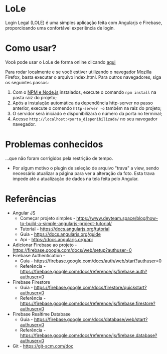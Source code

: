 # LoLe
Login Legal (LOLE) é uma simples aplicação feita com Angularjs e Firebase, proporcioando uma confortável experiência de login.

# Como usar?
Você pode usar o LoLe de forma online clicando [aqui](http://edionay.com/lole)

Para rodar localmente e se você estiver utilizando o navegador Mozilla Firefox, basta executar o arquivo index.html.
Para outros navegadores, siga os seguintes passos:

1. Com o [NPM e Node.js](https://nodejs.org/) instalados, execute o comando `npm install` na pasta raiz do projeto;
2. Após a instalação automática da dependência http-server no passo anterior, execute o comendo `http-server -o` também na raiz do projeto;
3. O servidor será iniciado e disponibilizará o número da porta no terminal;
4. Acesse `http://localhost:<porta_disponibilizada/` no seu navegador navegador.

# Problemas conhecidos
...que não foram corrigidos pela restrição de tempo.
* Por algum motivo o plugin de seleção de arquivo "trava" a view, sendo necessário atualizar a página para ver a alteração da foto. Esta trava impede até a atualização de dados na tela feita pelo Angular.

# Referências

* Angular JS 
   * Começar projeto simples - https://www.devteam.space/blog/how-to-build-a-simple-angularjs-project-tutorial/
   * Tutorial - https://docs.angularjs.org/tutorial
   * Guia - https://docs.angularjs.org/guide
   * Api - https://docs.angularjs.org/api
* Adicionar Firebase ao projeto - https://firebase.google.com/docs/web/setup?authuser=0
* Firebase Authentication - 
   * Guia - https://firebase.google.com/docs/auth/web/start?authuser=0
   * Referência - https://firebase.google.com/docs/reference/js/firebase.auth?authuser=0
* Firebase Firestore
   * Guia - https://firebase.google.com/docs/firestore/quickstart?authuser=0
   * Referência - https://firebase.google.com/docs/reference/js/firebase.firestore?authuser=0
* Firebase Realtime Database
   * Guia - https://firebase.google.com/docs/database/web/start?authuser=0
   * Referência - https://firebase.google.com/docs/reference/js/firebase.database?authuser=0
* Git - https://git-scm.com/doc
